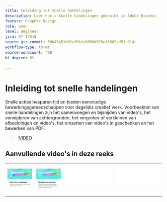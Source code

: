 ```yaml
---
title: Inleiding tot snelle handelingen
description: Leer hoe u Snelle handelingen gebruikt in Adobe Express
feature: Graphic Design
role: User
level: Beginner
jira: KT-14818
source-git-commit: 38b45451db2c09b1e0080d370ef8002ad5fc914c
workflow-type: tm+mt
source-wordcount: '68'
ht-degree: 0%

---
```


# Inleiding tot snelle handelingen

Snelle acties besparen tijd en bieden eenvoudige bewerkingsgereedschappen voor dagelijks creatief werk. Voorbeelden van snelle handelingen zijn het samenvoegen en bijsnijden van video&#39;s, het verwijderen van achtergronden, het vergroten of verkleinen van afbeeldingen en video&#39;s, het omzetten van video&#39;s in geschenken en het bewerken van PDF.

>[!VIDEO](https://video.tv.adobe.com/v/3446305?quality=12&learn=on&hidetitle=true&captions=dut)

## Aanvullende video&#39;s in deze reeks

<table style="table-layout:fixed">
<tr>
 <td>
      <a href="get-started.md">
         <img alt="Wat staat er op de startpagina" src="assets/home-page.png" />
      </a>
 </td>
 <td>
      <a href="introduction-templates.md">
         <img alt="Inleiding tot snelle handelingen" src="assets/introduction-templates.png" />
      </a>
 </td>
 <td>
      <img alt="Spacer" src="../assets/Whitespacer.png" />
      <div>
      <br>
   </td>
   <td>
      <img alt="Spacer" src="../assets/Whitespacer.png" />
      <div>
      <br>
   </td>
</tr>
</table>
